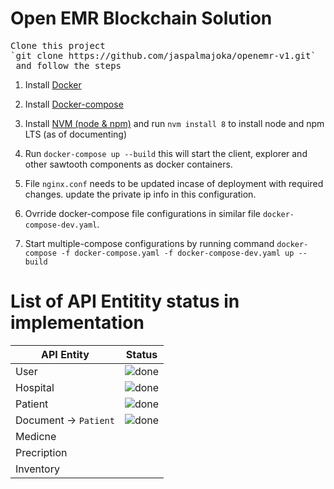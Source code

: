 # Open EMR Blockchain Solution
<pre>
Clone this project
`git clone https://github.com/jaspalmajoka/openemr-v1.git`
 and follow the steps
</pre>

1. Install [Docker](https://docs.docker.com/install/linux/docker-ce/ubuntu/#install-using-the-repository)

2. Install [Docker-compose](https://docs.docker.com/compose/install/#install-compose)

3. Install [NVM (node & npm)](https://github.com/creationix/nvm#installation) and run `nvm install 8` to install node and npm LTS (as of documenting)

4. Run `docker-compose up --build` this will start the client, explorer and other sawtooth components as docker containers.
5. File `nginx.conf` needs to be updated incase of deployment with required changes. update the private ip info in this configuration.
6. Ovrride docker-compose file configurations in similar file `docker-compose-dev.yaml`.
7. Start multiple-compose configurations by running command `docker-compose -f docker-compose.yaml -f docker-compose-dev.yaml up --build`

# List of API Entitity status in implementation

API Entity  | Status 
--- | --- |
User | ![done](https://www.iconfinder.com/icons/299110/download/png/20 "Completed") 
Hospital | ![done](https://www.iconfinder.com/icons/299110/download/png/20 "Completed") 
Patient | ![done](https://www.iconfinder.com/icons/299110/download/png/20 "Completed") 
Document -> `Patient` | ![done](https://www.iconfinder.com/icons/299110/download/png/20 "Completed") 
Medicne |
Precription |
Inventory |